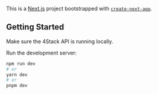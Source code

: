 This is a [Next.js](https://nextjs.org/) project bootstrapped with [`create-next-app`](https://github.com/vercel/next.js/tree/canary/packages/create-next-app).

## Getting Started

Make sure the 4Stack API is running locally. 

Run the development server:

```bash
npm run dev
# or
yarn dev
# or
pnpm dev
```

